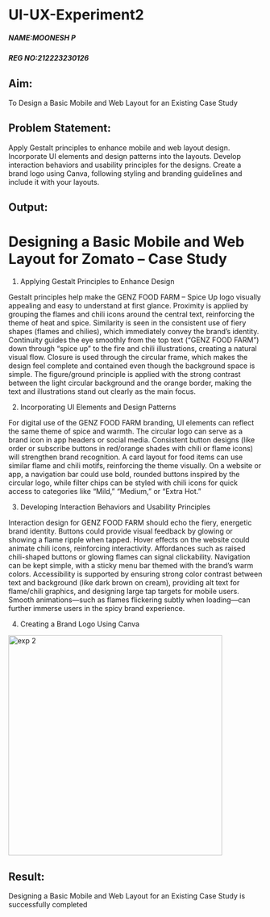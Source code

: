 # UI-UX-Experiment2
##### NAME:MOONESH P

##### REG NO:212223230126

## Aim:
To Design a Basic Mobile and Web Layout for an Existing Case Study

## Problem Statement:

Apply Gestalt principles to enhance mobile and web layout design.
Incorporate UI elements and design patterns into the layouts.
Develop interaction behaviors and usability principles for the designs.
Create a brand logo using Canva, following styling and branding guidelines and include it with your layouts.

## Output:
# Designing a Basic Mobile and Web Layout for Zomato – Case Study
1) Applying Gestalt Principles to Enhance Design

Gestalt principles help make the GENZ FOOD FARM – Spice Up logo visually appealing and easy to understand at first glance. Proximity is applied by grouping the flames and chili icons around the central text, reinforcing the theme of heat and spice. Similarity is seen in the consistent use of fiery shapes (flames and chilies), which immediately convey the brand’s identity. Continuity guides the eye smoothly from the top text (“GENZ FOOD FARM”) down through “spice up” to the fire and chili illustrations, creating a natural visual flow. Closure is used through the circular frame, which makes the design feel complete and contained even though the background space is simple. The figure/ground principle is applied with the strong contrast between the light circular background and the orange border, making the text and illustrations stand out clearly as the main focus.

2) Incorporating UI Elements and Design Patterns

For digital use of the GENZ FOOD FARM branding, UI elements can reflect the same theme of spice and warmth. The circular logo can serve as a brand icon in app headers or social media. Consistent button designs (like order or subscribe buttons in red/orange shades with chili or flame icons) will strengthen brand recognition. A card layout for food items can use similar flame and chili motifs, reinforcing the theme visually. On a website or app, a navigation bar could use bold, rounded buttons inspired by the circular logo, while filter chips can be styled with chili icons for quick access to categories like “Mild,” “Medium,” or “Extra Hot.”

3) Developing Interaction Behaviors and Usability Principles

Interaction design for GENZ FOOD FARM should echo the fiery, energetic brand identity. Buttons could provide visual feedback by glowing or showing a flame ripple when tapped. Hover effects on the website could animate chili icons, reinforcing interactivity. Affordances such as raised chili-shaped buttons or glowing flames can signal clickability. Navigation can be kept simple, with a sticky menu bar themed with the brand’s warm colors. Accessibility is supported by ensuring strong color contrast between text and background (like dark brown on cream), providing alt text for flame/chili graphics, and designing large tap targets for mobile users. Smooth animations—such as flames flickering subtly when loading—can further immerse users in the spicy brand experience.

4) Creating a Brand Logo Using Canva

<img width="424" height="436" alt="exp 2" src="https://github.com/user-attachments/assets/af440910-ae19-4536-8598-81ce1405d247" />

## Result:

Designing a Basic Mobile and Web Layout for an Existing Case Study is successfully completed
